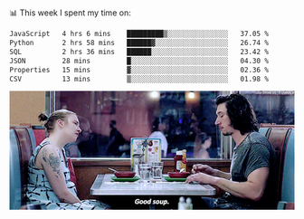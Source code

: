 📊 This week I spent my time on:
<!--START_SECTION:waka-->

```text
JavaScript   4 hrs 6 mins    █████████▒░░░░░░░░░░░░░░░   37.05 %
Python       2 hrs 58 mins   ██████▓░░░░░░░░░░░░░░░░░░   26.74 %
SQL          2 hrs 36 mins   ██████░░░░░░░░░░░░░░░░░░░   23.42 %
JSON         28 mins         █░░░░░░░░░░░░░░░░░░░░░░░░   04.30 %
Properties   15 mins         ▓░░░░░░░░░░░░░░░░░░░░░░░░   02.36 %
CSV          13 mins         ▒░░░░░░░░░░░░░░░░░░░░░░░░   01.98 %
```

<!--END_SECTION:waka-->


![](goodSoup.gif)

